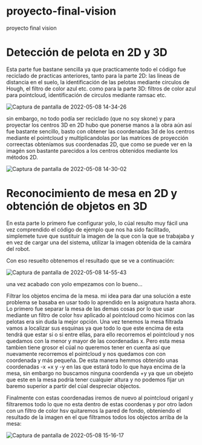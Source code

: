 # proyecto-final-vision
proyecto final vision


# Detección de pelota en 2D y 3D
Esta parte fue bastane sencilla ya que practicamente todo el código fue reciclado de practicas anteriores, tanto para la parte 2D: las lineas de distancia en el suelo, la identificación de las pelotas mediante circulos de Hough, el filtro de color azul etc. 
como para la parte 3D: filtros de color azul para pointcloud, identificación de circulos mediante ramsac etc.

![Captura de pantalla de 2022-05-08 14-34-26](https://user-images.githubusercontent.com/78978326/167296343-6a935045-ff98-4ca8-87bc-404445b74379.png)

sin embargo, no todo podía ser reciclado (que no soy skone) y para proyectar los centros 3D en 2D hubo que ponerse manos a la obra
aún así fue bastante sencillo, basto con obtener las coordenadas 3d de los centros mediante el pointcloud y multiplicandolas por las matrices de proyección correectas obteníamos sus coordenadas 2D, que como se puede ver en la imagén son bastante parecidos a los centros obtenidos mediante los métodos 2D.

![Captura de pantalla de 2022-05-08 14-30-02](https://user-images.githubusercontent.com/78978326/167296212-c2661f81-222d-4309-a455-9acd185f51f6.png)

# Reconocimiento de mesa en 2D y obtención de objetos en 3D
En esta parte lo primero fue configurar yolo, lo cúal resulto muy fácil una vez comprendido el código de ejemplo que nos ha sido facilitado, simplemete tuve que sustituir la imagen de la que con la que se trabajaba y en vez de cargar una del sistema, utilizar la imagen obtenida de la camára del robot.

Con eso resuelto obtenemos el resultado que se ve a continuación:

![Captura de pantalla de 2022-05-08 14-55-43](https://user-images.githubusercontent.com/78978326/167297157-6ed308c8-d9c8-4c84-bf83-9db71a9b6ed3.png)

una vez acabado con yolo empezamos con lo bueno...

Filtrar los objetos encima de la mesa. mi idea para dar una solución a este problema se basaba en usar todo lo aprendido en la asignatura hasta ahora.
Lo primero fue separar la mesa de las demas cosas por lo que usar mediante un filtro de color hsv aplicado al pointcloud como hicimos con las pelotas era sin duda la mejor opción. Una vez tenemos la mesa filtrada vamos a localizar sus esquinas ya que todo lo que este encima de esta tendrá que estar si o si entre ellas, para ello recorremos el pointcloud y nos quedamos con la menor y mayor de las coordenadas x.
Pero esta mesa tambien tiene grosor el cúal no queremos tener en cuenta así que nuevamente recorremos el pointcloud y nos quedamos con con coordenada y más pequeña. De esta manera hemmos obtenido unas coordenadas -x +x y -y en las que estará todo lo que haya encima de la mesa, sin embargo no buscamos ninguna coordenda +y ya que un obejeto que este en la mesa podría tener cualquier altura y no podemos fijar un baremo superior a partir del cúal despreciar objectos.

Finalmente con estas coordenadas iremos de nuevo al pointcloud origanl y filtraremos todo lo que no esta dentro de estas coordenas y por otro ladon con un filtro de color hsv quitaremos la pared de fondo, obteniendo el resultado de la imagen en el que filtramos todos los objectos arriba de la mesa:

![Captura de pantalla de 2022-05-08 15-16-17](https://user-images.githubusercontent.com/78978326/167297991-b94644f2-245c-4bd8-a885-c89b70c2eed4.png)

